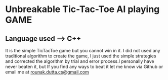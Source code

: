 # Unbreakable Tic-Tac-Toe AI playing GAME   
## Language used --> C++
It is the simple TicTacToe game but you cannot win in it. I did not used any traditional algorithm to create the game, I just used the simple strategies and corrected the algorithm by trial and error process.I personally have never beaten it, but If you find any ways to beat it let me know via Github or email me at rounak.dutta.cs@gmail.com
